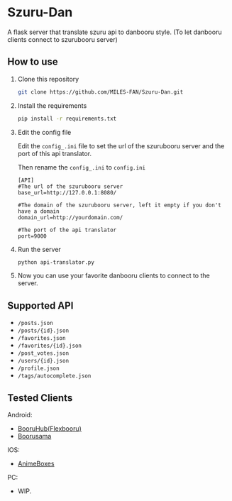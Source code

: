 # Szuru-Dan
A flask server that translate szuru api to danbooru style. (To let danbooru clients connect to szurubooru server)

## How to use
1. Clone this repository
   
    ```bash
    git clone https://github.com/MILES-FAN/Szuru-Dan.git
    ```

2. Install the requirements

    ```bash
    pip install -r requirements.txt
    ```

3. Edit the config file

    Edit the `config_.ini` file to set the url of the szurubooru server and the port of this api translator.

    Then rename the `config_.ini` to `config.ini`

    ```
    [API]
    #The url of the szurubooru server
    base_url=http://127.0.0.1:8080/ 

    #The domain of the szurubooru server, left it empty if you don't have a domain
    domain_url=http://yourdomain.com/ 

    #The port of the api translator
    port=9000
    ```

4. Run the server

    ```bash
    python api-translator.py
    ```

 5. Now you can use your favorite danbooru clients to connect to the server.

## Supported API
- `/posts.json`
- `/posts/{id}.json`
- `/favorites.json`
- `/favorites/{id}.json`
- `/post_votes.json`
- `/users/{id}.json`
- `/profile.json`
- `/tags/autocomplete.json`

## Tested Clients

Android:
- [BooruHub(Flexbooru)](https://github.com/flexbooru/flexbooru)
- [Boorusama](https://github.com/khoadng/Boorusama)

IOS:
- [AnimeBoxes](https://www.animebox.es/)

PC:

- WIP.